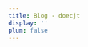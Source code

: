```yaml
---
title: Blog - doecjt
display: ''
plum: false
---
```


<SubNav />

<ListPosts only-date type="note" />
